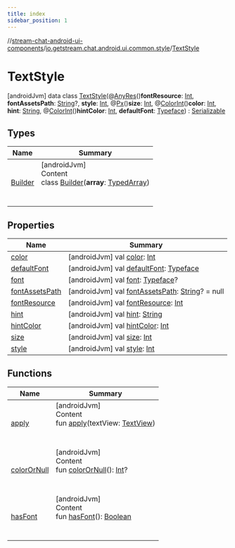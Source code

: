 ```yaml
---
title: index
sidebar_position: 1
---
```

//[stream-chat-android-ui-components](../../../index.md)/[io.getstream.chat.android.ui.common.style](../index.md)/[TextStyle](index.md)



# TextStyle  
 [androidJvm] data class [TextStyle](index.md)(@[AnyRes](https://developer.android.com/reference/kotlin/androidx/annotation/AnyRes.html)()**fontResource**: [Int](https://kotlinlang.org/api/latest/jvm/stdlib/kotlin/-int/index.html), **fontAssetsPath**: [String](https://kotlinlang.org/api/latest/jvm/stdlib/kotlin/-string/index.html)?, **style**: [Int](https://kotlinlang.org/api/latest/jvm/stdlib/kotlin/-int/index.html), @[Px](https://developer.android.com/reference/kotlin/androidx/annotation/Px.html)()**size**: [Int](https://kotlinlang.org/api/latest/jvm/stdlib/kotlin/-int/index.html), @[ColorInt](https://developer.android.com/reference/kotlin/androidx/annotation/ColorInt.html)()**color**: [Int](https://kotlinlang.org/api/latest/jvm/stdlib/kotlin/-int/index.html), **hint**: [String](https://kotlinlang.org/api/latest/jvm/stdlib/kotlin/-string/index.html), @[ColorInt](https://developer.android.com/reference/kotlin/androidx/annotation/ColorInt.html)()**hintColor**: [Int](https://kotlinlang.org/api/latest/jvm/stdlib/kotlin/-int/index.html), **defaultFont**: [Typeface](https://developer.android.com/reference/kotlin/android/graphics/Typeface.html)) : [Serializable](https://developer.android.com/reference/kotlin/java/io/Serializable.html)   


## Types  
  
|  Name |  Summary | 
|---|---|
| <a name="io.getstream.chat.android.ui.common.style/TextStyle.Builder///PointingToDeclaration/"></a>[Builder](Builder/index.md)| <a name="io.getstream.chat.android.ui.common.style/TextStyle.Builder///PointingToDeclaration/"></a>[androidJvm]  <br/>Content  <br/>class [Builder](Builder/index.md)(**array**: [TypedArray](https://developer.android.com/reference/kotlin/android/content/res/TypedArray.html))  <br/><br/><br/>|


## Properties  
  
|  Name |  Summary | 
|---|---|
| <a name="io.getstream.chat.android.ui.common.style/TextStyle/color/#/PointingToDeclaration/"></a>[color](color.md)| <a name="io.getstream.chat.android.ui.common.style/TextStyle/color/#/PointingToDeclaration/"></a> [androidJvm] val [color](color.md): [Int](https://kotlinlang.org/api/latest/jvm/stdlib/kotlin/-int/index.html)   <br/>|
| <a name="io.getstream.chat.android.ui.common.style/TextStyle/defaultFont/#/PointingToDeclaration/"></a>[defaultFont](defaultFont.md)| <a name="io.getstream.chat.android.ui.common.style/TextStyle/defaultFont/#/PointingToDeclaration/"></a> [androidJvm] val [defaultFont](defaultFont.md): [Typeface](https://developer.android.com/reference/kotlin/android/graphics/Typeface.html)   <br/>|
| <a name="io.getstream.chat.android.ui.common.style/TextStyle/font/#/PointingToDeclaration/"></a>[font](font.md)| <a name="io.getstream.chat.android.ui.common.style/TextStyle/font/#/PointingToDeclaration/"></a> [androidJvm] val [font](font.md): [Typeface](https://developer.android.com/reference/kotlin/android/graphics/Typeface.html)?   <br/>|
| <a name="io.getstream.chat.android.ui.common.style/TextStyle/fontAssetsPath/#/PointingToDeclaration/"></a>[fontAssetsPath](fontAssetsPath.md)| <a name="io.getstream.chat.android.ui.common.style/TextStyle/fontAssetsPath/#/PointingToDeclaration/"></a> [androidJvm] val [fontAssetsPath](fontAssetsPath.md): [String](https://kotlinlang.org/api/latest/jvm/stdlib/kotlin/-string/index.html)? = null   <br/>|
| <a name="io.getstream.chat.android.ui.common.style/TextStyle/fontResource/#/PointingToDeclaration/"></a>[fontResource](fontResource.md)| <a name="io.getstream.chat.android.ui.common.style/TextStyle/fontResource/#/PointingToDeclaration/"></a> [androidJvm] val [fontResource](fontResource.md): [Int](https://kotlinlang.org/api/latest/jvm/stdlib/kotlin/-int/index.html)   <br/>|
| <a name="io.getstream.chat.android.ui.common.style/TextStyle/hint/#/PointingToDeclaration/"></a>[hint](hint.md)| <a name="io.getstream.chat.android.ui.common.style/TextStyle/hint/#/PointingToDeclaration/"></a> [androidJvm] val [hint](hint.md): [String](https://kotlinlang.org/api/latest/jvm/stdlib/kotlin/-string/index.html)   <br/>|
| <a name="io.getstream.chat.android.ui.common.style/TextStyle/hintColor/#/PointingToDeclaration/"></a>[hintColor](hintColor.md)| <a name="io.getstream.chat.android.ui.common.style/TextStyle/hintColor/#/PointingToDeclaration/"></a> [androidJvm] val [hintColor](hintColor.md): [Int](https://kotlinlang.org/api/latest/jvm/stdlib/kotlin/-int/index.html)   <br/>|
| <a name="io.getstream.chat.android.ui.common.style/TextStyle/size/#/PointingToDeclaration/"></a>[size](size.md)| <a name="io.getstream.chat.android.ui.common.style/TextStyle/size/#/PointingToDeclaration/"></a> [androidJvm] val [size](size.md): [Int](https://kotlinlang.org/api/latest/jvm/stdlib/kotlin/-int/index.html)   <br/>|
| <a name="io.getstream.chat.android.ui.common.style/TextStyle/style/#/PointingToDeclaration/"></a>[style](style.md)| <a name="io.getstream.chat.android.ui.common.style/TextStyle/style/#/PointingToDeclaration/"></a> [androidJvm] val [style](style.md): [Int](https://kotlinlang.org/api/latest/jvm/stdlib/kotlin/-int/index.html)   <br/>|


## Functions  
  
|  Name |  Summary | 
|---|---|
| <a name="io.getstream.chat.android.ui.common.style/TextStyle/apply/#android.widget.TextView/PointingToDeclaration/"></a>[apply](apply.md)| <a name="io.getstream.chat.android.ui.common.style/TextStyle/apply/#android.widget.TextView/PointingToDeclaration/"></a>[androidJvm]  <br/>Content  <br/>fun [apply](apply.md)(textView: [TextView](https://developer.android.com/reference/kotlin/android/widget/TextView.html))  <br/><br/><br/>|
| <a name="io.getstream.chat.android.ui.common.style/TextStyle/colorOrNull/#/PointingToDeclaration/"></a>[colorOrNull](colorOrNull.md)| <a name="io.getstream.chat.android.ui.common.style/TextStyle/colorOrNull/#/PointingToDeclaration/"></a>[androidJvm]  <br/>Content  <br/>fun [colorOrNull](colorOrNull.md)(): [Int](https://kotlinlang.org/api/latest/jvm/stdlib/kotlin/-int/index.html)?  <br/><br/><br/>|
| <a name="io.getstream.chat.android.ui.common.style/TextStyle/hasFont/#/PointingToDeclaration/"></a>[hasFont](hasFont.md)| <a name="io.getstream.chat.android.ui.common.style/TextStyle/hasFont/#/PointingToDeclaration/"></a>[androidJvm]  <br/>Content  <br/>fun [hasFont](hasFont.md)(): [Boolean](https://kotlinlang.org/api/latest/jvm/stdlib/kotlin/-boolean/index.html)  <br/><br/><br/>|


